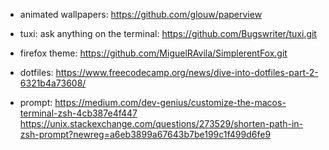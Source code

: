 - animated wallpapers:
https://github.com/glouw/paperview

- tuxi: ask anything on the terminal:
https://github.com/Bugswriter/tuxi.git

- firefox theme:
https://github.com/MiguelRAvila/SimplerentFox.git

- dotfiles:
https://www.freecodecamp.org/news/dive-into-dotfiles-part-2-6321b4a73608/

- prompt:
https://medium.com/dev-genius/customize-the-macos-terminal-zsh-4cb387e4f447
https://unix.stackexchange.com/questions/273529/shorten-path-in-zsh-prompt?newreg=a6eb3899a67643b7be199c1f499d6fe9
